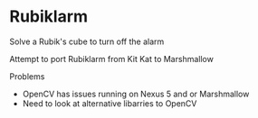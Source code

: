 # Rubiklarm
Solve a Rubik's cube to turn off the alarm

Attempt to port Rubiklarm from Kit Kat to Marshmallow

Problems
- OpenCV has issues running on Nexus 5 and or Marshmallow
- Need to look at alternative libarries to OpenCV
